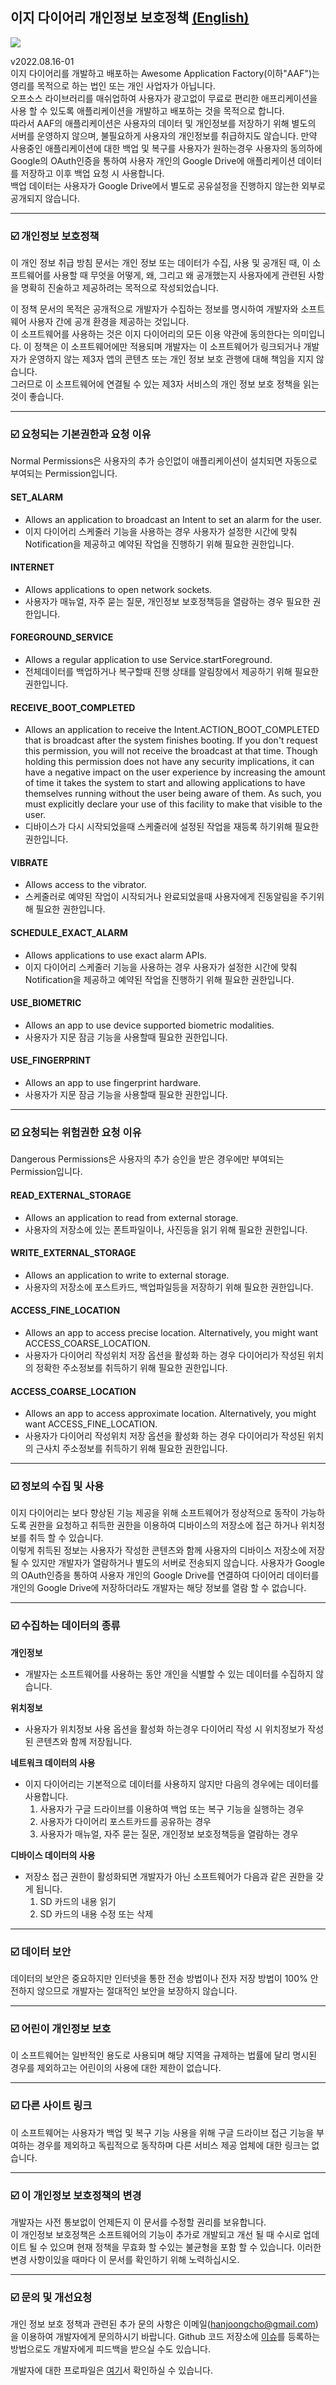 ## 이지 다이어리 개인정보 보호정책 [(English)](https://github.com/hanjoongcho/aaf-easydiary/blob/master/Privacy.md)
![](https://raw.githubusercontent.com/hanjoongcho/aaf-easydiary/master/app/src/main/res/mipmap-xxhdpi/ic_launcher.png)   

v2022.08.16-01   
이지 다이어리를 개발하고 배포하는 Awesome Application Factory(이하"AAF")는 영리를 목적으로 하는 법인 또는 개인 사업자가 아닙니다.  
오프소스 라이브러리를 매쉬업하여 사용자가 광고없이 무료로 편리한 애프리케이션을 사용 할 수 있도록 애플리케이션을 개발하고 배포하는 것을 목적으로 합니다.  
따라서 AAF의 애플리케이션은 사용자의 데이터 및 개인정보를 저장하기 위해 별도의 서버를 운영하지 않으며, 불필요하게 사용자의 개인정보를 취급하지도 않습니다. 만약 사용중인 애플리케이션에 대한 백업 및 복구를 사용자가 원하는경우 사용자의 동의하에 Google의 OAuth인증을 통하여 사용자 개인의 Google Drive에 애플리케이션 데이터를 저장하고 이후 백업 요청 시 사용합니다.  
백업 데이터는 사용자가 Google Drive에서 별도로 공유설정을 진행하지 않는한 외부로 공개되지 않습니다.   

---

### ☑️ 개인정보 보호정책  
이 개인 정보 취급 방침 문서는 개인 정보 또는 데이터가 수집, 사용 및 공개된 때, 이 소프트웨어를 사용할 때 무엇을 어떻게, 왜, 그리고 왜 공개했는지 사용자에게 관련된 사항을 명확히 진술하고 제공하려는 목적으로 작성되었습니다.  

이 정책 문서의 목적은 공개적으로 개발자가 수집하는 정보를 명시하여 개발자와 소프트웨어 사용자 간에 공개 환경을 제공하는 것입니다.  
이 소프트웨어를 사용하는 것은 이지 다이어리의 모든 이용 약관에 동의한다는 의미입니다. 이 정책은 이 소프트웨어에만 적용되며 개발자는 이 소프트웨어가 링크되거나 개발자가 운영하지 않는 제3자 앱의 콘텐츠 또는 개인 정보 보호 관행에 대해 책임을 지지 않습니다.  
그러므로 이 소프트웨어에 연결될 수 있는 제3자 서비스의 개인 정보 보호 정책을 읽는 것이 좋습니다.  

---

### ☑️ 요청되는 기본권한과 요청 이유
Normal Permissions은 사용자의 추가 승인없이 애플리케이션이 설치되면 자동으로 부여되는 Permission입니다.

#### SET_ALARM
* Allows an application to broadcast an Intent to set an alarm for the user.   
* 이지 다이어리 스케줄러 기능을 사용하는 경우 사용자가 설정한 시간에 맞춰 Notification을 제공하고 예약된 작업을 진행하기 위해 필요한 권한입니다.
#### INTERNET
* Allows applications to open network sockets.
* 사용자가 매뉴얼, 자주 묻는 질문, 개인정보 보호정책등을 열람하는 경우 필요한 권한입니다.
#### FOREGROUND_SERVICE
* Allows a regular application to use Service.startForeground.
* 전체데이터를 백업하거나 복구할때 진행 상태를 알림창에서 제공하기 위해 필요한 권한입니다.
#### RECEIVE_BOOT_COMPLETED
* Allows an application to receive the Intent.ACTION_BOOT_COMPLETED that is broadcast after the system finishes booting. If you don't request this permission, you will not receive the broadcast at that time. Though holding this permission does not have any security implications, it can have a negative impact on the user experience by increasing the amount of time it takes the system to start and allowing applications to have themselves running without the user being aware of them. As such, you must explicitly declare your use of this facility to make that visible to the user.
* 디바이스가 다시 시작되었을때 스케줄러에 설정된 작업을 재등록 하기위해 필요한 권한입니다.
#### VIBRATE
* Allows access to the vibrator.
* 스케줄러로 예약된 작업이 시작되거나 완료되었을때 사용자에게 진동알림을 주기위해 필요한 권한입니다.
#### SCHEDULE_EXACT_ALARM
* Allows applications to use exact alarm APIs.
* 이지 다이어리 스케줄러 기능을 사용하는 경우 사용자가 설정한 시간에 맞춰 Notification을 제공하고 예약된 작업을 진행하기 위해 필요한 권한입니다.
#### USE_BIOMETRIC
* Allows an app to use device supported biometric modalities.
* 사용자가 지문 잠금 기능을 사용할때 필요한 권한입니다.
#### USE_FINGERPRINT
* Allows an app to use fingerprint hardware.
* 사용자가 지문 잠금 기능을 사용할때 필요한 권한입니다.

---

### ☑️ 요청되는 위험권한 요청 이유
Dangerous Permissions은 사용자의 추가 승인을 받은 경우에만 부여되는 Permission입니다.
#### READ_EXTERNAL_STORAGE
* Allows an application to read from external storage.
* 사용자의 저장소에 있는 폰트파일이나, 사진등을 읽기 위해 필요한 권한입니다. 
#### WRITE_EXTERNAL_STORAGE
* Allows an application to write to external storage.
* 사용자의 저장소에 포스트카드, 백업파일등을 저장하기 위해 필요한 권한입니다.
#### ACCESS_FINE_LOCATION
* Allows an app to access precise location. Alternatively, you might want ACCESS_COARSE_LOCATION.
* 사용자가 다이어리 작성위치 저장 옵션을 활성화 하는 경우 다이어리가 작성된 위치의 정확한 주소정보를 취득하기 위해 필요한 권한입니다.
#### ACCESS_COARSE_LOCATION
* Allows an app to access approximate location. Alternatively, you might want ACCESS_FINE_LOCATION.
* 사용자가 다이어리 작성위치 저장 옵션을 활성화 하는 경우 다이어리가 작성된 위치의 근사치 주소정보를 취득하기 위해 필요한 권한입니다.

---

### ☑️ 정보의 수집 및 사용  
이지 다이어리는 보다 향상된 기능 제공을 위해 소프트웨어가 정상적으로 동작이 가능하도록 권한을 요청하고 취득한 권한을 이용하여 디바이스의 저장소에 접근 하거나 위치정보를 취득 할 수 있습니다.   
이렇게 취득된 정보는 사용자가 작성한 콘텐츠와 함께 사용자의 디바이스 저장소에 저장될 수 있지만 개발자가 열람하거나 별도의 서버로 전송되지 않습니다.
사용자가 Google의 OAuth인증을 통하여 사용자 개인의 Google Drive를 연결하여 다이어리 데이터를 개인의 Google Drive에 저장하더라도 개발자는 해당 정보를 열람 할 수 없습니다.

---

### ☑️ 수집하는 데이터의 종류

__개인정보__  
* 개발자는 소프트웨어를 사용하는 동안 개인을 식별할 수 있는 데이터를 수집하지 않습니다.

__위치정보__  
* 사용자가 위치정보 사용 옵션을 활성화 하는경우 다이어리 작성 시 위치정보가 작성된 콘텐츠와 함께 저장됩니다.

__네트워크 데이터의 사용__  
* 이지 다이어리는 기본적으로 데이터를 사용하지 않지만 다음의 경우에는 데이터를 사용합니다.  
  1. 사용자가 구글 드라이브를 이용하여 백업 또는 복구 기능을 실행하는 경우  
  2. 사용자가 다이어리 포스트카드를 공유하는 경우  
  3. 사용자가 매뉴얼, 자주 묻는 질문, 개인정보 보호정책등을 열람하는 경우  

__디바이스 데이터의 사용__  
* 저장소 접근 권한이 활성화되면 개발자가 아닌 소프트웨어가 다음과 같은 권한을 갖게 됩니다.  
  1. SD 카드의 내용 읽기  
  2. SD 카드의 내용 수정 또는 삭제  

---

### ☑️ 데이터 보안

데이터의 보안은 중요하지만 인터넷을 통한 전송 방법이나 전자 저장 방법이 100% 안전하지 않으므로 개발자는 절대적인 보안을 보장하지 않습니다.

---


### ☑️ 어린이 개인정보 보호

이 소프트웨어는 일반적인 용도로 사용되며 해당 지역을 규제하는 법률에 달리 명시된 경우를 제외하고는 어린이의 사용에 대한 제한이 없습니다.

---

### ☑️ 다른 사이트 링크

이 소프트웨어는 사용자가 백업 및 복구 기능 사용을 위해 구글 드라이브 접근 기능을 부여하는 경우를 제외하고 독립적으로 동작하며 다른 서비스 제공 업체에 대한 링크는 없습니다.  
 
---

### ☑️ 이 개인정보 보호정책의 변경  
개발자는 사전 통보없이 언제든지 이 문서를 수정할 권리를 보유합니다.  
이 개인정보 보호정책은 소프트웨어의 기능이 추가로 개발되고 개선 될 때 수시로 업데이트 될 수 있으며 현재 정책을 무효화 할 수있는 불균형을 포함 할 수 있습니다. 이러한 변경 사항이있을 때마다 이 문서를 확인하기 위해 노력하십시오.

---
      
### ☑️ 문의 및 개선요청 

개인 정보 보호 정책과 관련된 추가 문의 사항은 이메일(hanjoongcho@gmail.com)을 이용하여 개발자에게 문의하시기 바랍니다. Github 코드 저장소에 [이슈](https://github.com/hanjoongcho/aaf-easydiary/issues/new)를 등록하는 방법으로도 개발자에게 피드백을 받으실 수도 있습니다.  

개발자에 대한 프로파일은 [여기](https://github.com/hanjoongcho)서 확인하실 수 있습니다.
